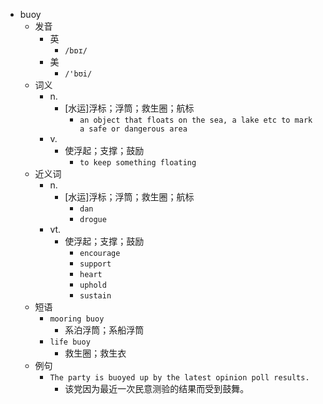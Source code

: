 - buoy
  - 发音
    - 英
      - `/bɒɪ/`
    - 美
      - `/'bʊi/`
  - 词义
    - n.
      - [水运]浮标；浮筒；救生圈；航标
        - `an object that floats on the sea, a lake etc to mark a safe or dangerous area`
    - v.
      - 使浮起；支撑；鼓励
        - `to keep something floating`
  - 近义词
    - n.
      - [水运]浮标；浮筒；救生圈；航标
        - `dan`
        - `drogue`
    - vt.
      - 使浮起；支撑；鼓励
        - `encourage`
        - `support`
        - `heart`
        - `uphold`
        - `sustain`
  - 短语
    - `mooring buoy`
      - 系泊浮筒；系船浮筒 
    - `life buoy`
      - 救生圈；救生衣 
  - 例句
    - `The party is buoyed up by the latest opinion poll results.`
      - 该党因为最近一次民意测验的结果而受到鼓舞。

